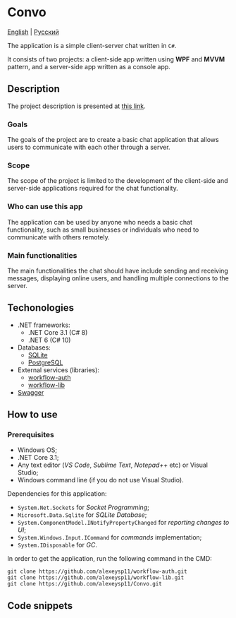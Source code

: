 # Convo 

[English](README.md) | [Русский](README.ru.md)

The application is a simple client-server chat written in `C#`. 

It consists of two projects: a client-side app written using **WPF** and **MVVM** pattern, and a server-side app written as a console app.

## Description 

The project description is presented at [this link](../../docs/src/Convo/Description.md).

### Goals 

The goals of the project are to create a basic chat application that allows users to communicate with each other through a server.

### Scope

The scope of the project is limited to the development of the client-side and server-side applications required for the chat functionality.

### Who can use this app

The application can be used by anyone who needs a basic chat functionality, such as small businesses or individuals who need to communicate with others remotely.

### Main functionalities

The main functionalities the chat should have include sending and receiving messages, displaying online users, and handling multiple connections to the server.

## Techonologies 

- .NET frameworks:
    - .NET Core 3.1 (C# 8)
    - .NET 6 (C# 10)
- Databases: 
    - [SQLite](https://github.com/sqlite/sqlite)
    - [PostgreSQL](https://www.postgresql.org/)
- External services (libraries): 
    - [workflow-auth](https://github.com/alexeysp11/workflow-auth)
    - [workflow-lib](https://github.com/alexeysp11/workflow-lib)
- [Swagger](https://swagger.io/tools/swagger-ui)

## How to use 

### Prerequisites

- Windows OS;
- .NET Core 3.1;
- Any text editor (*VS Code*, *Sublime Text*, *Notepad++* etc) or Visual Studio;
- Windows command line (if you do not use Visual Studio).

Dependencies for this application:

- `System.Net.Sockets` for *Socket Programming*;
- `Microsoft.Data.Sqlite` for *SQLite Database*; 
- `System.ComponentModel.INotifyPropertyChanged` for *reporting changes to UI*; 
- `System.Windows.Input.ICommand` for *commands* implementation; 
- `System.IDisposable` for *GC*. 

In order to get the application, run the following command in the CMD:
```
git clone https://github.com/alexeysp11/workflow-auth.git
git clone https://github.com/alexeysp11/workflow-lib.git
git clone https://github.com/alexeysp11/Convo.git
```

## Code snippets 
